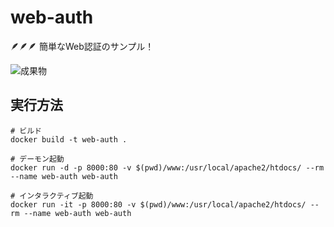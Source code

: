 # web-auth

🪶🪶🪶 簡単なWeb認証のサンプル！  

![成果物](./docs/img/fruit.gif)  

## 実行方法

```shell
# ビルド
docker build -t web-auth .

# デーモン起動
docker run -d -p 8000:80 -v $(pwd)/www:/usr/local/apache2/htdocs/ --rm --name web-auth web-auth

# インタラクティブ起動
docker run -it -p 8000:80 -v $(pwd)/www:/usr/local/apache2/htdocs/ --rm --name web-auth web-auth
```
